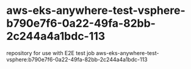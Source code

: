 # aws-eks-anywhere-test-vsphere-b790e7f6-0a22-49fa-82bb-2c244a4a1bdc-113
repository for use with E2E test job aws-eks-anywhere-test-vsphere:b790e7f6-0a22-49fa-82bb-2c244a4a1bdc-113
